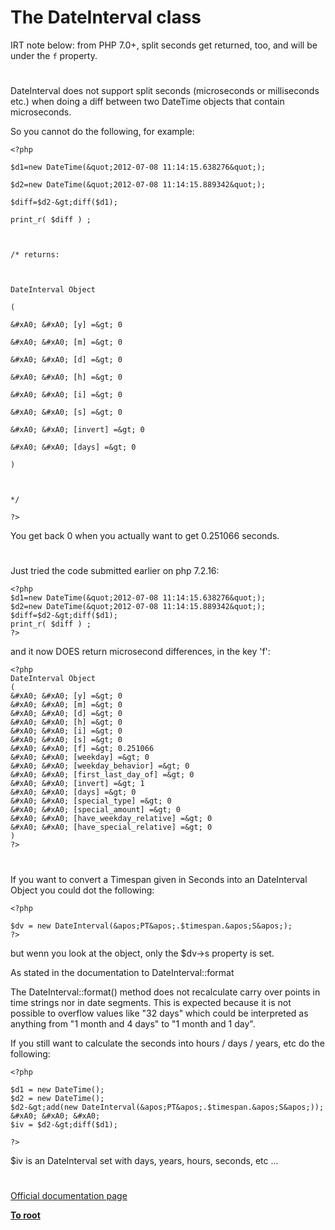 # The DateInterval class





IRT note below: from PHP 7.0+, split seconds get returned, too, and will be under the `f` property.

  

#



DateInterval does not support split seconds (microseconds or milliseconds etc.) when doing a diff between two DateTime objects that contain microseconds.



So you cannot do the following, for example:





```
<?php

$d1=new DateTime(&quot;2012-07-08 11:14:15.638276&quot;);

$d2=new DateTime(&quot;2012-07-08 11:14:15.889342&quot;);

$diff=$d2-&gt;diff($d1);

print_r( $diff ) ;



/* returns:



DateInterval Object

(

&#xA0; &#xA0; [y] =&gt; 0

&#xA0; &#xA0; [m] =&gt; 0

&#xA0; &#xA0; [d] =&gt; 0

&#xA0; &#xA0; [h] =&gt; 0

&#xA0; &#xA0; [i] =&gt; 0

&#xA0; &#xA0; [s] =&gt; 0

&#xA0; &#xA0; [invert] =&gt; 0

&#xA0; &#xA0; [days] =&gt; 0

)



*/

?>
```




You get back 0 when you actually want to get 0.251066 seconds.

  

#



Just tried the code submitted earlier on php 7.2.16:



```
<?php
$d1=new DateTime(&quot;2012-07-08 11:14:15.638276&quot;);
$d2=new DateTime(&quot;2012-07-08 11:14:15.889342&quot;);
$diff=$d2-&gt;diff($d1);
print_r( $diff ) ;
?>
```


and it now DOES return microsecond differences, in the key &apos;f&apos;:



```
<?php
DateInterval Object
(
&#xA0; &#xA0; [y] =&gt; 0
&#xA0; &#xA0; [m] =&gt; 0
&#xA0; &#xA0; [d] =&gt; 0
&#xA0; &#xA0; [h] =&gt; 0
&#xA0; &#xA0; [i] =&gt; 0
&#xA0; &#xA0; [s] =&gt; 0
&#xA0; &#xA0; [f] =&gt; 0.251066
&#xA0; &#xA0; [weekday] =&gt; 0
&#xA0; &#xA0; [weekday_behavior] =&gt; 0
&#xA0; &#xA0; [first_last_day_of] =&gt; 0
&#xA0; &#xA0; [invert] =&gt; 1
&#xA0; &#xA0; [days] =&gt; 0
&#xA0; &#xA0; [special_type] =&gt; 0
&#xA0; &#xA0; [special_amount] =&gt; 0
&#xA0; &#xA0; [have_weekday_relative] =&gt; 0
&#xA0; &#xA0; [have_special_relative] =&gt; 0
)
?>
```



  

#



If you want to convert a Timespan given in Seconds into an DateInterval Object you could dot the following:



```
<?php

$dv = new DateInterval(&apos;PT&apos;.$timespan.&apos;S&apos;);
?>
```


but wenn you look at the object, only the $dv-&gt;s property is set. 

As stated in the documentation to DateInterval::format

The DateInterval::format() method does not recalculate carry over points in time strings nor in date segments. This is expected because it is not possible to overflow values like &quot;32 days&quot; which could be interpreted as anything from &quot;1 month and 4 days&quot; to &quot;1 month and 1 day&quot;. 

If you still want to calculate the seconds into hours / days / years, etc do the following:



```
<?php

$d1 = new DateTime();
$d2 = new DateTime();
$d2-&gt;add(new DateInterval(&apos;PT&apos;.$timespan.&apos;S&apos;));
&#xA0; &#xA0; &#xA0; 
$iv = $d2-&gt;diff($d1);

?>
```


$iv is an DateInterval set with days, years, hours, seconds, etc ...

  

#

[Official documentation page](https://www.php.net/manual/en/class.dateinterval.php)

**[To root](/README.md)**